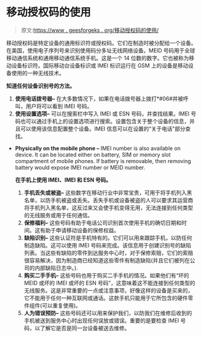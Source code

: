# 移动授权码的使用

> 原文:[https://www . geesforgeks . org/移动授权码的使用/](https://www.geeksforgeeks.org/uses-of-mobile-authenticators/)

移动授权码是特定设备的通用标识符或授权码。它们在制造时被分配给一个设备。在美国，使用电子序列号来识别使用码分多址无线网络设备。MEID 号码用于全球移动通信系统和通用移动通信系统手机。这是一个 14 位数的数字。它也被称为移动设备标识符。国际移动台设备标识或 IMEI 标识运行在 GSM 上的设备是移动设备使用的一种无线技术。

**知道任何设备识别号的方法。**

1.  **使用电话拨号器–**
    在大多数情况下，如果在电话拨号器上拨打*#06#并被呼叫，用户将可以看到 IMEI 号码。
2.  **使用设置选项–**
    可以在搜索栏中写入 IMEI 或 ESN 号码，并查找结果。IMEI 号码也可以通过手机上的设置选项进行搜索。设置包含关于整个设备的信息，并且可以使用该信息配置整个设备。IMEI 信息可以在设置的“关于电话”部分查找。

*   **Physically on the mobile phone –**
    IMEI number is also available on device. It can be located either on battery, SIM or memory slot compartment of mobile phones. If battery is removable, then removing battery would expose IMEI number or MEID number.

    **在手机上使用 IMEI、IMEI 和 ESN 号码。**

    1.  **手机丢失或被盗–**
        这些数字在移动行业中非常宝贵，可用于将手机列入黑名单，以防手机被盗或丢失。丢失手机或设备被盗的人可以要求其运营商将手机列入黑名单，这反过来又会使手机变得无用，无法连接到任何类型的无线服务或用于任何通信。
    2.  **保修福利–**
        这些号码有助于电话公司识别首次使用手机的确切日期和时间。这有助于申请移动设备的保修权益。
    3.  **缺陷识别–**
        这些认证符是手机特有的。它们可以用来跟踪手机，以防任何制造缺陷。这可以使用 IMEI 号码来完成。该信息用于创建识别号的缺陷列表。当这些有缺陷的零件到达服务中心时，对于保修索赔，它们的索赔很容易解决，因为制造商已经知道这些零件有制造缺陷(并且它们被列在公司的内部缺陷日志中。).
    4.  **购买二手手机–**
        这些号码也用于购买二手手机的情况。如果他们有“坏的 MEID 或坏的 IMEI 或坏的 ESN 号码”，这意味着这不能连接到任何类型的无线服务。这是非常重要的一点或注意事项，好像这样的设备是买来的，它不能用于任何一种互联网或通话。这款手机只能用于它所包含的硬件零件组件(可以重复使用)。
    5.  **人为错误预防–**
        这些号码还可以用来保护我们，以防我们在维修后收到的手机被送到服务中心时出现任何误放或错误。重要的是要检查 IMEI 号码，以了解它是否是同一台设备被送去维修。